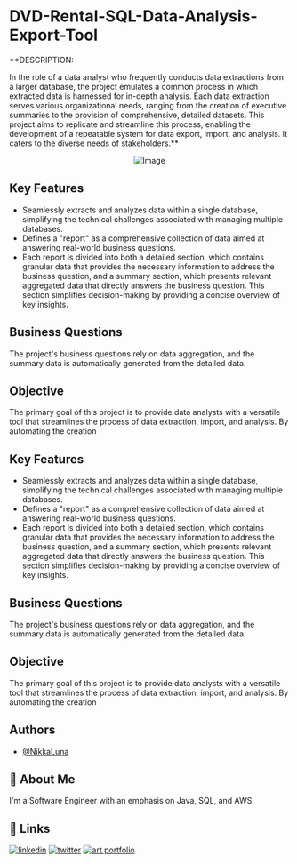 # DVD-Rental-SQL-Data-Analysis-Export-Tool

**DESCRIPTION:

In the role of a data analyst who frequently conducts data extractions from a larger database, the project emulates a common process in which extracted data is harnessed for in-depth analysis. Each data extraction serves various organizational needs, ranging from the creation of executive summaries to the provision of comprehensive, detailed datasets. This project aims to replicate and streamline this process, enabling the development of a repeatable system for data export, import, and analysis. It caters to the diverse needs of stakeholders.**

<div style="text-align: center;">
  <img src="https://github.com/NikkaLuna/DVD-Rental-SQL-Data-Analysis-Export-Tool/assets/94496219/b85f1692-9748-489f-b746-eb7e5e933ad2" alt="Image">
</div>


## Key Features

- Seamlessly extracts and analyzes data within a single database, simplifying the technical challenges associated with managing multiple databases.
- Defines a "report" as a comprehensive collection of data aimed at answering real-world business questions. 
- Each report is divided into both a detailed section, which contains granular data that provides the necessary information to address the business question, and a summary section, which presents relevant aggregated data that directly answers the business question. This section simplifies decision-making by providing a concise overview of key insights.

## Business Questions

The project's business questions rely on data aggregation, and the summary data is automatically generated from the detailed data.

## Objective

The primary goal of this project is to provide data analysts with a versatile tool that streamlines the process of data extraction, import, and analysis. By automating the creation

## Key Features

- Seamlessly extracts and analyzes data within a single database, simplifying the technical challenges associated with managing multiple databases.
- Defines a "report" as a comprehensive collection of data aimed at answering real-world business questions. 
- Each report is divided into both a detailed section, which contains granular data that provides the necessary information to address the business question, and a summary section, which presents relevant aggregated data that directly answers the business question. This section simplifies decision-making by providing a concise overview of key insights.

## Business Questions

The project's business questions rely on data aggregation, and the summary data is automatically generated from the detailed data.

## Objective

The primary goal of this project is to provide data analysts with a versatile tool that streamlines the process of data extraction, import, and analysis. By automating the creation




## Authors

- [@NikkaLuna](https://github.com/NikkaLuna)


## 🚀 About Me
I'm a Software Engineer with an emphasis on Java, SQL, and AWS.  


## 🔗 Links
[![linkedin](https://img.shields.io/badge/linkedin-0A66C2?style=for-the-badge&logo=linkedin&logoColor=white)](https://www.linkedin.com/in/andrea-hayes-msml/)
[![twitter](https://img.shields.io/badge/twitter-1DA1F2?style=for-the-badge&logo=twitter&logoColor=white)](https://twitter.com/AHayes_Ninja_)
[![art portfolio](https://img.shields.io/badge/my_art-888?style=for-the-badge&logo=ko-fi&logoColor=white)](https://andreachristinehayes.wixsite.com/andreahayesart/)
